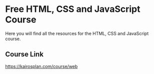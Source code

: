 # Free HTML, CSS and JavaScript Course

Here you will find all the resources for the HTML, CSS and JavaScript course.

## Course Link

https://kairosplan.com/course/web
